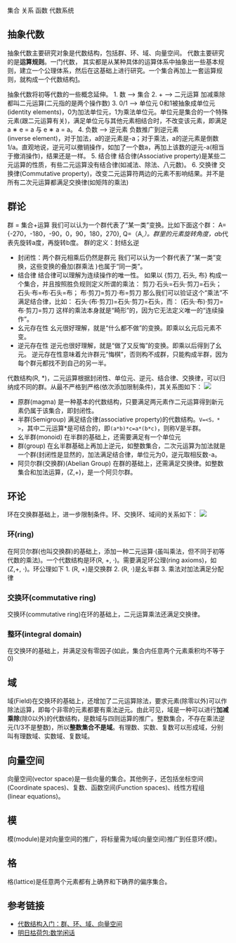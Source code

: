 集合
关系
函数
代数系统


## 抽象代数
抽象代数主要研究对象是代数结构，包括群、环、域、向量空间。
代数主要研究的是**运算规则**。一门代数， 其实都是从某种具体的运算体系中抽象出一些基本规则，建立一个公理体系，然后在这基础上进行研究。一个集合再加上一套运算规则，就构成一个代数结构[1](想想计算机的数据结构：数据+操作)。


抽象代数将初等代数的一些概念延伸。
1. 数 –> 集合
2. + –> 二元运算
加减乘除都叫二元运算(二元指的是两个操作数)
3. 0/1 –> 单位元
0和1被抽象成单位元(identity elements)，0为加法单位元，1为乘法单位元。单位元是集合的一个特殊元素(跟二元运算有关)，满足单位元与其他元素相结合时，不改变该元素，即满足a ∗ e = a 与 e ∗ a = a。
4. 负数 –> 逆元素
负数推广到逆元素(inverse element)，对于加法，a的逆元素是-a；对于乘法，a的逆元素是倒数1/a。直观地说，逆元可以撤销操作，如加了一个数a，再加上该数的逆元-a(相当于撤消操作)，结果还是一样。
5. 结合律
结合律(Associative property)是某些二元运算的性质，有些二元运算没有结合律(如减法、除法、八元数)。
6. 交换律
交换律(Commutative property)，改变二元运算符两边的元素不影响结果。并不是所有二次元运算都满足交换律(如矩阵的乘法)



## 群论
群 = 集合+运算
我们可以认为一个群代表了“某一类”变换。比如下面这个群：
A={-270，-180，-90，0，90，180，270}, Q=（A,*）。群里的元素旋转角度，a*b代表先旋转a度，再旋转b度。
群的定义：封结幺逆


* 封闭性：两个群元相乘后仍然是群元
我们可以认为一个群代表了“某一类”变换，这些变换的叠加(群乘法 )也属于“同一类”。
* 结合律
结合律可以理解为连续操作的唯一性。
如果以 {剪刀, 石头, 布} 构成一个集合，并且按照胜负规则定义所谓的乘法：
剪刀·石头=石头·剪刀=石头；
石头·布=布·石头=布；
布·剪刀=剪刀·布=剪刀
那么我们可以验证这个“乘法”不满足结合律，比如：
石头·(布·剪刀)=石头·剪刀=石头，而：
(石头·布)·剪刀=布·剪刀=剪刀
这样的乘法本身就是“畸形”的，因为它无法定义唯一的“连续操作”。
* 幺元存在性
幺元很好理解，就是“什么都不做”的变换。即乘以幺元后元素不变。
* 逆元存在性
逆元也很好理解，就是“做了又反悔”的变换。即乘以后得到了幺元。
逆元存在性意味着允许群元“悔棋”，否则构不成群，只能构成半群，因为每个群元都找不到自己的另一半。


代数结构(R, *)，二元运算根据封闭性、单位元、逆元、结合律、交换律，可以归纳成不同的群。从最不严格到严格(依次添加限制条件)，其关系图如下：
![](https://sxm-upload.oss-cn-beijing.aliyuncs.com/imgs/7543e67e-87cb-4b7f-8c23-d5254492d547.jpg)


* 原群(magma)
是一种基本的代数结构，只要满足两元素作二元运算得到新元素仍属于该集合，即封闭性。
* 半群(Semigroup)
满足结合律(associative property)的代数结构。`V=<S，* >`，其中二元运算*是可结合的，即`(a*b)*c=a*(b*c)`，则称V是半群。
* 幺半群(monoid)
在半群的基础上，还需要满足有一个单位元
* 群(group)
在幺半群基础上再加上逆元，如整数集合，二次元运算为加法就是一个群(封闭性是显然的，加法满足结合律，单位元为0，逆元取相反数-a。
* 阿贝尔群(交换群)(Abelian Group)
在群的基础上，还需满足交换律。如整数集合和加法运算，(Z,+)，是一个阿贝尔群。




## 环论
环在交换群基础上，进一步限制条件。环、交换环、域间的关系如下：
![](https://sxm-upload.oss-cn-beijing.aliyuncs.com/imgs/2532cbb6-f2b7-4675-9b94-170621af3d09.jpg)


### 环(ring)
在阿贝尔群(也叫交换群)的基础上，添加一种二元运算·(虽叫乘法，但不同于初等代数的乘法)。一个代数结构是环(R, +, ·)。需要满足环公理(ring axioms)，如(Z,+, ⋅)。环公理如下
1. (R, +)是交换群
2. (R, ·)是幺半群
3. 乘法对加法满足分配律


### 交换环(commutative ring)
交换环(commutative ring)在环的基础上，二元运算乘法还满足交换律。


### 整环(integral domain)
在交换环的基础上，并满足没有零因子(如此，集合内任意两个元素乘积均不等于0)




## 域
域(Field)在交换环的基础上，还增加了二元运算除法，要求元素(除零以外)可以作除法运算，即每个非零的元素都要有乘法逆元。由此可见，域是一种可以进行**加减乘除**(除0以外)的代数结构，是数域与四则运算的推广。整数集合，不存在乘法逆元(1/3不是整数)，所以**整数集合不是域**。有理数、实数、复数可以形成域，分别叫有理数域、实数域、复数域。


## 向量空间
向量空间(vector space)是一些向量的集合。其他例子，还包括坐标空间(Coordinate spaces)、复数、函数空间(Function spaces)、线性方程组(linear equations)。


## 模
模(module)是对向量空间的推广，将标量需为域(向量空间)推广到任意环(模)。


## 格
格(lattice)是任意两个元素都有上确界和下确界的偏序集合。




## 参考链接
- [代数结构入门：群、环、域、向量空间](http://sparkandshine.net/algebraic-structure-primer-group-ring-field-vector-space/#13_8211gt)
- [明日枯荷包:数学闲话](http://www.ccthere.com/thread/3038887)